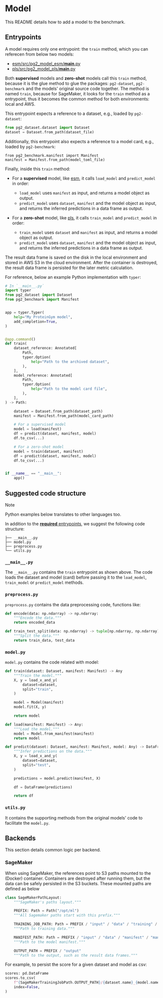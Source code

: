 # Model

This README details how to add a model to the benchmark.

## Entrypoints

A model requires only one entrypoint: the `train` method, which you can referecen from below two models:

* [esm/src/pg2_model_esm/__main__.py](esm/src/pg2_model_esm/__main__.py)
* [pls/src/pg2_model_pls/__main__.py](pls/src/pg2_model_pls/__main__.py)

Both **supervised** models and **zero-shot** models call this `train` method, because it is the glue method to glue the packages: `pg2-dataset`, `pg2-benchmark` and the models' original source code together. The method is named `train`, because for SageMaker, it looks for the `train` method as a entrypoint, thus it becomes the common method for both environments: local and AWS.

This entrypoint expects a reference to a dataset, e.g., loaded by `pg2-dataset`: 

```python
from pg2_dataset.dataset import Dataset
dataset = Dataset.from_path(dataset_file)
```

Additionally, this entrypoint also expects a reference to a model card, e.g., loaded by `pg2-benchmark`:

```
from pg2_benchmark.manifest import Manifest
manifest = Manifest.from_path(model_toml_file)
```

Finally, inside this `train` method:

* For a **supervised** model, like [esm](esm/), it calls `load_model` and `predict_model` in order:
    * `load_model` uses `manifest` as input, and returns a model object as output.
    * `predict_model` uses `dataset`, `manifest` and the model object as input, and returns the inferred predictions in a data frame as output.

* For a **zero-shot** model, like [pls](pls/), it calls `train_model` and `predict_model` in order:
    * `train_model` uses `dataset` and `manifest` as input, and returns a model object as output.
    * `predict_model` uses `dataset`, `manifest` and the model object as input, and returns the inferred predictions in a data frame as output.

The result data frame is saved on the disk in the local environment and stored in AWS S3 in the cloud environment. After the container is destroyed, the result data frame is persisted for the later metric calculation.

For reference, below an example Python implementation with `typer`:

``` python
# In `__main__.py`
import typer
from pg2_dataset import Dataset
from pg2_benchmark import Manifest


app = typer.Typer(
    help="My ProteinGym model",
    add_completion=True,
)


@app.command()
def train(
    dataset_reference: Annotated[
        Path,
        typer.Option(
            help="Path to the archived dataset",
        ),
    ],
    model_reference: Annotated[
        Path,
        typer.Option(
            help="Path to the model card file",
        ),
    ],
) -> Path:

    dataset = Dataset.from_path(dataset_path)
    manifest = Manifest.from_path(model_card_path)

    # For a supervised model
    model = load(manifest)
    df = predict(dataset, manifest, model)
    df.to_csv(...)

    # For a zero-shot model
    model = train(dataset, manifest)
    df = predict(dataset, manifest, model)
    df.to_csv(...)


if __name__ == "__main__":
    app()

```

## Suggested code structure

> [!NOTE]
> Python examples below translates to other languages too.

In addition to the [**required** entrypoints](#entrypoints), we suggest the
following code structure:

``` tree
├── __main__.py
├── model.py
├── preprocess.py
└── utils.py
```

### `__main__.py` 

The `__main__.py` contains the `train` entrypoint as shown above.
The code loads the dataset and model (card) before passing it to the `load_model`, `train_model`
or `predict_model` methods.

### `preprocess.py`

`preprocess.py` contains the data preprocessing code, functions like:

``` python
def encode(data: np.ndarray) -> np.ndarray:
    """Encode the data."""
    return encoded_data
```

``` python
def train_test_split(data: np.ndarray) -> tuple[np.ndarray, np.ndarray]:
    """Split the data."""
    return train_data, test_data
```

### `model.py`

`model.py` contains the code related with model:

``` python
def train(dataset: Dataset, manifest: Manifest) -> Any
    """Train the model."""
    X, y = load_x_and_y(
        dataset=dataset,
        split="train",
    )

    model = Model(manifest)
    model.fit(X, y)

    return model
```

``` python
def load(manifest: Manifest) -> Any:
    """Load the model."""
    model = Model.from_manifest(manifest)
    return model
```

``` python
def predict(dataset: Dataset, manifest: Manifest, model: Any) -> DataFrame:
    """Infer predictions on the data."""
    X, y = load_x_and_y(
        dataset=dataset,
        split="test",
    )

    predictions = model.predict(manifest, X)

    df = DataFrame(predictions)

    return df
```

### `utils.py`

It contains the supporting methods from the original models' code to facilitate the `model.py`.

## Backends

This section details common logic per backend.

### SageMaker 

When using SageMaker, the references point to S3 paths mounted to the (Docker)
container. Containers are destroyed after running them, but the data can be
safely persisted in the S3 buckets. These mounted paths are defined as below

```python
class SageMakerPathLayout:
    """SageMaker's paths layout."""

    PREFIX: Path = Path("/opt/ml")
    """All Sagemaker paths start with this prefix."""

    TRAINING_JOB_PATH: Path = PREFIX / "input" / "data" / "training" / "dataset.zip"
    """Path to training data."""

    MANIFEST_PATH: Path = PREFIX / "input" / "data" / "manifest" / "manifest.toml"
    """Path to the model manifest."""

    OUTPUT_PATH = PREFIX / "output"
    """Path to the output, such as the result data frames."""
```

For example, to persist the score for a given dataset and model as csv:

``` python
scores: pd.DataFrame
scores.to_csv(
    f"{SageMakerTrainingJobPath.OUTPUT_PATH}/{dataset.name}_{model.name}.csv",
    index=False,
)
```
